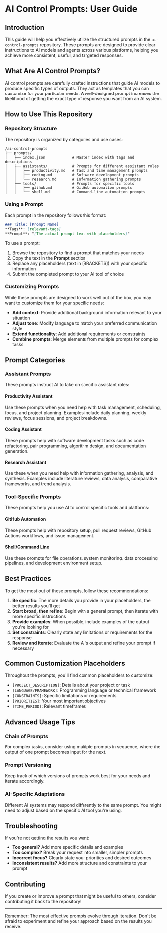 # AI Control Prompts: User Guide

## Introduction

This guide will help you effectively utilize the structured prompts in the `ai-control-prompts` repository. These prompts are designed to provide clear instructions to AI models and agents across various platforms, helping you achieve more consistent, useful, and targeted responses.

## What Are AI Control Prompts?

AI control prompts are carefully crafted instructions that guide AI models to produce specific types of outputs. They act as templates that you can customize for your particular needs. A well-designed prompt increases the likelihood of getting the exact type of response you want from an AI system.

## How to Use This Repository

### Repository Structure

The repository is organized by categories and use cases:

```
/ai-control-prompts
├── prompts/
│   ├── index.json            # Master index with tags and descriptions
│   ├── assistants/           # Prompts for different assistant roles
│   │   ├── productivity.md   # Task and time management prompts
│   │   ├── coding.md         # Software development prompts
│   │   └── research.md       # Information gathering prompts
│   ├── tools/                # Prompts for specific tools
│   │   ├── github.md         # GitHub automation prompts
│   │   └── shell.md          # Command-line automation prompts
```

### Using a Prompt

Each prompt in the repository follows this format:

```md
### Title: [Prompt Name]
**Tags**: [relevant-tags]
**Prompt**: "[The actual prompt text with placeholders]"
```

To use a prompt:

1. Browse the repository to find a prompt that matches your needs
2. Copy the text in the **Prompt** section
3. Replace any placeholders (text in [BRACKETS]) with your specific information
4. Submit the completed prompt to your AI tool of choice

### Customizing Prompts

While these prompts are designed to work well out of the box, you may want to customize them for your specific needs:

- **Add context**: Provide additional background information relevant to your situation
- **Adjust tone**: Modify language to match your preferred communication style
- **Extend functionality**: Add additional requirements or constraints
- **Combine prompts**: Merge elements from multiple prompts for complex tasks

## Prompt Categories

### Assistant Prompts

These prompts instruct AI to take on specific assistant roles:

#### Productivity Assistant
Use these prompts when you need help with task management, scheduling, focus, and project planning. Examples include daily planning, weekly reviews, focus sessions, and project breakdowns.

#### Coding Assistant
These prompts help with software development tasks such as code refactoring, pair programming, algorithm design, and documentation generation.

#### Research Assistant
Use these when you need help with information gathering, analysis, and synthesis. Examples include literature reviews, data analysis, comparative frameworks, and trend analysis.

### Tool-Specific Prompts

These prompts help you use AI to control specific tools and platforms:

#### GitHub Automation
These prompts help with repository setup, pull request reviews, GitHub Actions workflows, and issue management.

#### Shell/Command Line
Use these prompts for file operations, system monitoring, data processing pipelines, and development environment setup.

## Best Practices

To get the most out of these prompts, follow these recommendations:

1. **Be specific**: The more details you provide in your placeholders, the better results you'll get
2. **Start broad, then refine**: Begin with a general prompt, then iterate with more specific instructions
3. **Provide examples**: When possible, include examples of the output you're looking for
4. **Set constraints**: Clearly state any limitations or requirements for the response
5. **Review and iterate**: Evaluate the AI's output and refine your prompt if necessary

## Common Customization Placeholders

Throughout the prompts, you'll find common placeholders to customize:

- `[PROJECT_DESCRIPTION]`: Details about your project or task
- `[LANGUAGE/FRAMEWORK]`: Programming language or technical framework
- `[CONSTRAINTS]`: Specific limitations or requirements
- `[PRIORITIES]`: Your most important objectives
- `[TIME_PERIOD]`: Relevant timeframes

## Advanced Usage Tips

### Chain of Prompts
For complex tasks, consider using multiple prompts in sequence, where the output of one prompt becomes input for the next.

### Prompt Versioning
Keep track of which versions of prompts work best for your needs and iterate accordingly.

### AI-Specific Adaptations
Different AI systems may respond differently to the same prompt. You might need to adjust based on the specific AI tool you're using.

## Troubleshooting

If you're not getting the results you want:

- **Too general?** Add more specific details and examples
- **Too complex?** Break your request into smaller, simpler prompts
- **Incorrect focus?** Clearly state your priorities and desired outcomes
- **Inconsistent results?** Add more structure and constraints to your prompt

## Contributing

If you create or improve a prompt that might be useful to others, consider contributing it back to the repository!

---

Remember: The most effective prompts evolve through iteration. Don't be afraid to experiment and refine your approach based on the results you receive.
